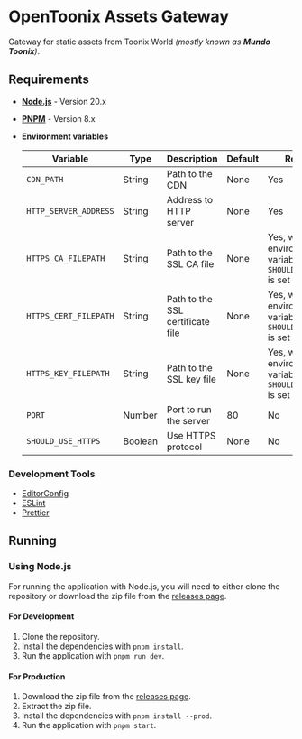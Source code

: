 # OpenToonix Assets Gateway

Gateway for static assets from Toonix World _(mostly known as **Mundo Toonix**)_.

## Requirements

- **[Node.js](https://nodejs.org/en)** - Version 20.x
- **[PNPM](https://pnpm.io/)** - Version 8.x
- **Environment variables**

    | Variable              | Type    | Description                      | Default | Required                                                               | Example                     |
    |-----------------------|---------|----------------------------------|---------|------------------------------------------------------------------------|-----------------------------|
    | `CDN_PATH`            | String  | Path to the CDN                  | None    | Yes                                                                    | `https://cdn.toonix.com`    |
    | `HTTP_SERVER_ADDRESS` | String  | Address to HTTP server           | None    | Yes                                                                    | `https://toonix.com`        |
    | `HTTPS_CA_FILEPATH`   | String  | Path to the SSL CA file          | None    | Yes, when the environment variable `SHOULD_USE_HTTPS` is set to `true` | `<Path to SSL CA>`          |
    | `HTTPS_CERT_FILEPATH` | String  | Path to the SSL certificate file | None    | Yes, when the environment variable `SHOULD_USE_HTTPS` is set to `true` | `<Path to SSL certificate>` |
    | `HTTPS_KEY_FILEPATH`  | String  | Path to the SSL key file         | None    | Yes, when the environment variable `SHOULD_USE_HTTPS` is set to `true` | `<Path to SSL key>`         |
    | `PORT`                | Number  | Port to run the server           | 80      | No                                                                     | `3000`                      |
    | `SHOULD_USE_HTTPS`    | Boolean | Use HTTPS protocol               | None    | No                                                                     | `true`                      |

### Development Tools

- [EditorConfig](https://editorconfig.org/)
- [ESLint](https://eslint.org/)
- [Prettier](https://prettier.io/)

## Running

### Using Node.js

For running the application with Node.js,
you will need to either clone the repository
or download the zip file from the [releases page](https://github.com/OpenToonix/OpenToonix-Assets-Gateway/releases).

#### For Development

1. Clone the repository.
2. Install the dependencies with `pnpm install`.
3. Run the application with `pnpm run dev`.

#### For Production

1. Download the zip file from the [releases page](https://github.com/OpenToonix/OpenToonix-Assets-Gateway/releases).
2. Extract the zip file.
3. Install the dependencies with `pnpm install --prod`.
4. Run the application with `pnpm start`.
